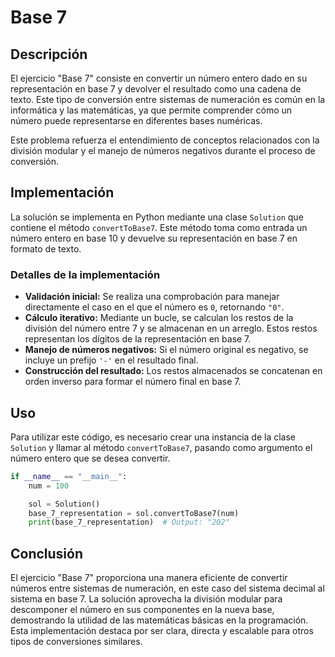# Base 7

## Descripción

El ejercicio "Base 7" consiste en convertir un número entero dado en su representación en base 7 y devolver el resultado como una cadena de texto. Este tipo de conversión entre sistemas de numeración es común en la informática y las matemáticas, ya que permite comprender cómo un número puede representarse en diferentes bases numéricas.

Este problema refuerza el entendimiento de conceptos relacionados con la división modular y el manejo de números negativos durante el proceso de conversión.

## Implementación

La solución se implementa en Python mediante una clase `Solution` que contiene el método `convertToBase7`. Este método toma como entrada un número entero en base 10 y devuelve su representación en base 7 en formato de texto.

### Detalles de la implementación

- **Validación inicial:** Se realiza una comprobación para manejar directamente el caso en el que el número es `0`, retornando `"0"`.
- **Cálculo iterativo:** Mediante un bucle, se calculan los restos de la división del número entre 7 y se almacenan en un arreglo. Estos restos representan los dígitos de la representación en base 7.
- **Manejo de números negativos:** Si el número original es negativo, se incluye un prefijo `'-'` en el resultado final.
- **Construcción del resultado:** Los restos almacenados se concatenan en orden inverso para formar el número final en base 7.

## Uso

Para utilizar este código, es necesario crear una instancia de la clase `Solution` y llamar al método `convertToBase7`, pasando como argumento el número entero que se desea convertir.

```python
if __name__ == "__main__":
    num = 100

    sol = Solution()
    base_7_representation = sol.convertToBase7(num)
    print(base_7_representation)  # Output: "202"
```

## Conclusión

El ejercicio "Base 7" proporciona una manera eficiente de convertir números entre sistemas de numeración, en este caso del sistema decimal al sistema en base 7. La solución aprovecha la división modular para descomponer el número en sus componentes en la nueva base, demostrando la utilidad de las matemáticas básicas en la programación. Esta implementación destaca por ser clara, directa y escalable para otros tipos de conversiones similares.
